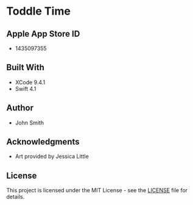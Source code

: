 # Toddle Time

## Apple App Store ID

* 1435097355

## Built With

* XCode 9.4.1
* Swift 4.1

## Author

* John Smith

## Acknowledgments

* Art provided by Jessica Little

## License

This project is licensed under the MIT License - see the [LICENSE](LICENSE) file for details.
